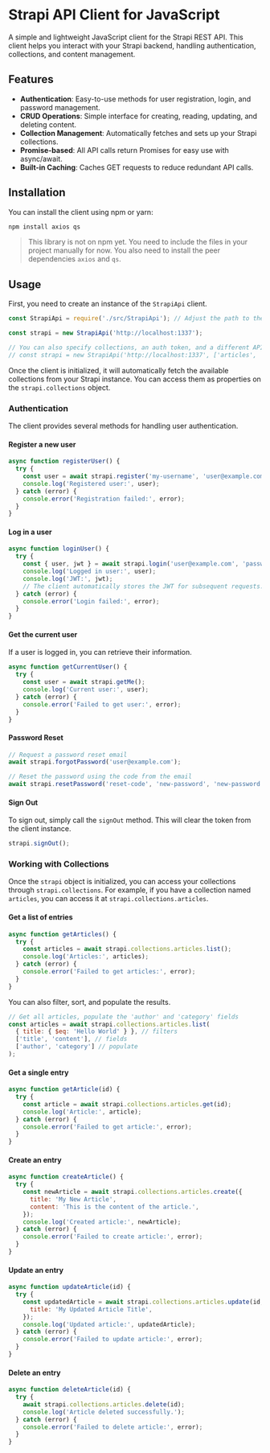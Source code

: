 # Strapi API Client for JavaScript

A simple and lightweight JavaScript client for the Strapi REST API. This client helps you interact with your Strapi backend, handling authentication, collections, and content management.

## Features

- **Authentication**: Easy-to-use methods for user registration, login, and password management.
- **CRUD Operations**: Simple interface for creating, reading, updating, and deleting content.
- **Collection Management**: Automatically fetches and sets up your Strapi collections.
- **Promise-based**: All API calls return Promises for easy use with async/await.
- **Built-in Caching**: Caches GET requests to reduce redundant API calls.

## Installation

You can install the client using npm or yarn:

```bash
npm install axios qs
```

> This library is not on npm yet. You need to include the files in your project manually for now. You also need to install the peer dependencies `axios` and `qs`.

## Usage

First, you need to create an instance of the `StrapiApi` client.

```javascript
const StrapiApi = require('./src/StrapiApi'); // Adjust the path to the file

const strapi = new StrapiApi('http://localhost:1337');

// You can also specify collections, an auth token, and a different API prefix
// const strapi = new StrapiApi('http://localhost:1337', ['articles', 'categories'], 'your-jwt-token', 'api');
```

Once the client is initialized, it will automatically fetch the available collections from your Strapi instance. You can access them as properties on the `strapi.collections` object.

### Authentication

The client provides several methods for handling user authentication.

#### Register a new user

```javascript
async function registerUser() {
  try {
    const user = await strapi.register('my-username', 'user@example.com', 'password123');
    console.log('Registered user:', user);
  } catch (error) {
    console.error('Registration failed:', error);
  }
}
```

#### Log in a user

```javascript
async function loginUser() {
  try {
    const { user, jwt } = await strapi.login('user@example.com', 'password123');
    console.log('Logged in user:', user);
    console.log('JWT:', jwt);
    // The client automatically stores the JWT for subsequent requests.
  } catch (error) {
    console.error('Login failed:', error);
  }
}
```

#### Get the current user

If a user is logged in, you can retrieve their information.

```javascript
async function getCurrentUser() {
  try {
    const user = await strapi.getMe();
    console.log('Current user:', user);
  } catch (error) {
    console.error('Failed to get user:', error);
  }
}
```

#### Password Reset

```javascript
// Request a password reset email
await strapi.forgotPassword('user@example.com');

// Reset the password using the code from the email
await strapi.resetPassword('reset-code', 'new-password', 'new-password');
```

#### Sign Out

To sign out, simply call the `signOut` method. This will clear the token from the client instance.

```javascript
strapi.signOut();
```

### Working with Collections

Once the `strapi` object is initialized, you can access your collections through `strapi.collections`. For example, if you have a collection named `articles`, you can access it at `strapi.collections.articles`.

#### Get a list of entries

```javascript
async function getArticles() {
  try {
    const articles = await strapi.collections.articles.list();
    console.log('Articles:', articles);
  } catch (error) {
    console.error('Failed to get articles:', error);
  }
}
```

You can also filter, sort, and populate the results.

```javascript
// Get all articles, populate the 'author' and 'category' fields
const articles = await strapi.collections.articles.list(
  { title: { $eq: 'Hello World' } }, // filters
  ['title', 'content'], // fields
  ['author', 'category'] // populate
);
```

#### Get a single entry

```javascript
async function getArticle(id) {
  try {
    const article = await strapi.collections.articles.get(id);
    console.log('Article:', article);
  } catch (error) {
    console.error('Failed to get article:', error);
  }
}
```

#### Create an entry

```javascript
async function createArticle() {
  try {
    const newArticle = await strapi.collections.articles.create({
      title: 'My New Article',
      content: 'This is the content of the article.',
    });
    console.log('Created article:', newArticle);
  } catch (error) {
    console.error('Failed to create article:', error);
  }
}
```

#### Update an entry

```javascript
async function updateArticle(id) {
  try {
    const updatedArticle = await strapi.collections.articles.update(id, {
      title: 'My Updated Article Title',
    });
    console.log('Updated article:', updatedArticle);
  } catch (error) {
    console.error('Failed to update article:', error);
  }
}
```

#### Delete an entry

```javascript
async function deleteArticle(id) {
  try {
    await strapi.collections.articles.delete(id);
    console.log('Article deleted successfully.');
  } catch (error) {
    console.error('Failed to delete article:', error);
  }
}
```
